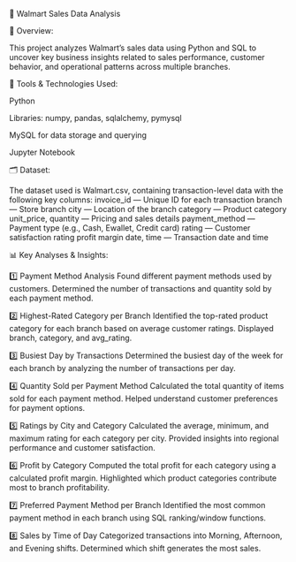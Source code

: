 🛒 Walmart Sales Data Analysis

📖 Overview:

This project analyzes Walmart’s sales data using Python and SQL to uncover key business insights related to sales performance, customer behavior, and operational patterns across multiple branches.

🧰 Tools & Technologies Used:

Python 

Libraries: numpy, pandas, sqlalchemy, pymysql

MySQL for data storage and querying

Jupyter Notebook 

🗂️ Dataset:

The dataset used is Walmart.csv, containing transaction-level data with the following key columns:
invoice_id — Unique ID for each transaction
branch — Store branch 
city — Location of the branch
category — Product category
unit_price, quantity — Pricing and sales details
payment_method — Payment type (e.g., Cash, Ewallet, Credit card)
rating — Customer satisfaction rating
profit margin
date, time — Transaction date and time

📊 Key Analyses & Insights:

1️⃣ Payment Method Analysis
Found different payment methods used by customers.
Determined the number of transactions and quantity sold by each payment method.

2️⃣ Highest-Rated Category per Branch
Identified the top-rated product category for each branch based on average customer ratings.
Displayed branch, category, and avg_rating.

3️⃣ Busiest Day by Transactions
Determined the busiest day of the week for each branch by analyzing the number of transactions per day.

4️⃣ Quantity Sold per Payment Method
Calculated the total quantity of items sold for each payment method.
Helped understand customer preferences for payment options.

5️⃣ Ratings by City and Category
Calculated the average, minimum, and maximum rating for each category per city.
Provided insights into regional performance and customer satisfaction.

6️⃣ Profit by Category
Computed the total profit for each category using a calculated profit margin.
Highlighted which product categories contribute most to branch profitability.

7️⃣ Preferred Payment Method per Branch
Identified the most common payment method in each branch using SQL ranking/window functions.

8️⃣ Sales by Time of Day
Categorized transactions into Morning, Afternoon, and Evening shifts.
Determined which shift generates the most sales.



